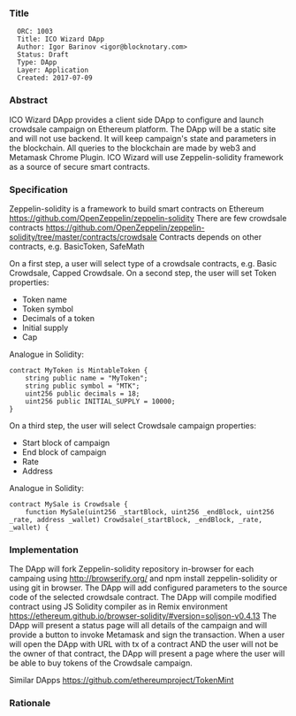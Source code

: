 ### Title

      ORC: 1003
      Title: ICO Wizard DApp
      Author: Igor Barinov <igor@blocknotary.com>
      Status: Draft
      Type: DApp
      Layer: Application
      Created: 2017-07-09

### Abstract

ICO Wizard DApp provides a client side DApp to configure and launch crowdsale campaign on Ethereum platform. The DApp will be a static site and will  not use backend. It will keep campaign's state and parameters in the blockchain. All queries to the blockchain are made by web3 and Metamask Chrome Plugin. ICO Wizard will use Zeppelin-solidity framework as a source of secure smart contracts.

### Specification

Zeppelin-solidity is a framework to build smart contracts on Ethereum https://github.com/OpenZeppelin/zeppelin-solidity
There are few crowdsale contracts 
https://github.com/OpenZeppelin/zeppelin-solidity/tree/master/contracts/crowdsale
Contracts depends on other contracts, e.g. BasicToken, SafeMath

On a first step, a user will select type of a crowdsale contracts, e.g. Basic Crowdsale, Capped Crowdsale.
On a second step, the user will set Token properties:

- Token name
- Token symbol
- Decimals of a token
- Initial supply
- Cap

Analogue in Solidity:
```
contract MyToken is MintableToken {
    string public name = "MyToken";
    string public symbol = "MTK";
    uint256 public decimals = 18;
    uint256 public INITIAL_SUPPLY = 10000;
}
```

On a third step, the user will select Crowdsale campaign properties:

- Start block of campaign
- End block of campaign
- Rate
- Address

Analogue in Solidity:
```
contract MySale is Crowdsale {
    function MySale(uint256 _startBlock, uint256 _endBlock, uint256 _rate, address _wallet) Crowdsale(_startBlock, _endBlock, _rate, _wallet) {
```

### Implementation

The DApp will fork Zeppelin-solidity repository in-browser for each campaing using http://browserify.org/ and npm install zeppelin-solidity or using git in browser.
The DApp will add configured parameters to the source code of the selected crowdsale contract.
The DApp will compile modified contract using JS Solidity compiler as in Remix environment https://ethereum.github.io/browser-solidity/#version=soljson-v0.4.13
The DApp will present a status page will all details of the campaign and will provide a button to invoke Metamask and sign the transaction.
When a user will open the DApp with URL with tx of a contract AND the user will not be the owner of that contract, the DApp will present a page where the user will be able to buy tokens of the Crowdsale campaign.


Similar DApps
https://github.com/ethereumproject/TokenMint


### Rationale


